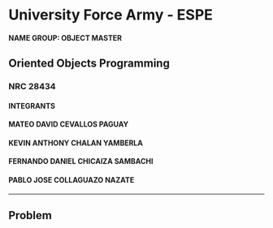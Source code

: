 #  University Force Army - ESPE
#### NAME GROUP: OBJECT MASTER 
##  Oriented Objects Programming
### NRC 28434
#### INTEGRANTS
#### MATEO DAVID CEVALLOS PAGUAY
#### KEVIN ANTHONY CHALAN YAMBERLA
#### FERNANDO DANIEL CHICAIZA SAMBACHI
#### PABLO JOSE COLLAGUAZO NAZATE
---

##  Problem


